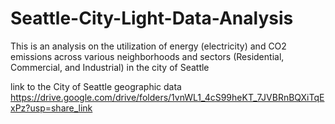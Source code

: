 # Seattle-City-Light-Data-Analysis
This is an analysis on the utilization of energy (electricity) and CO2 emissions across various neighborhoods and sectors (Residential, Commercial, and Industrial) in the city of Seattle

link to the City of Seattle geographic data 
https://drive.google.com/drive/folders/1vnWL1_4cS99heKT_7JVBRnBQXiTqExPz?usp=share_link
